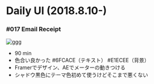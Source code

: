 # Daily UI (2018.8.10-)


### #017 Email Receipt
![ggg](https://assets.materialup.com/uploads/686e2292-854c-4f0b-8239-2c5cc0f073bd/017-email-receipt.gif "サンプル")
- 90 min
- 色合い良かった #6FCACE（テキスト） #E1ECEE（背景）
- Framerでデザイン、AEでメーターの動きつける
- シャドウ黒色にテーマ色初めて使うけどそこまで悪くない
